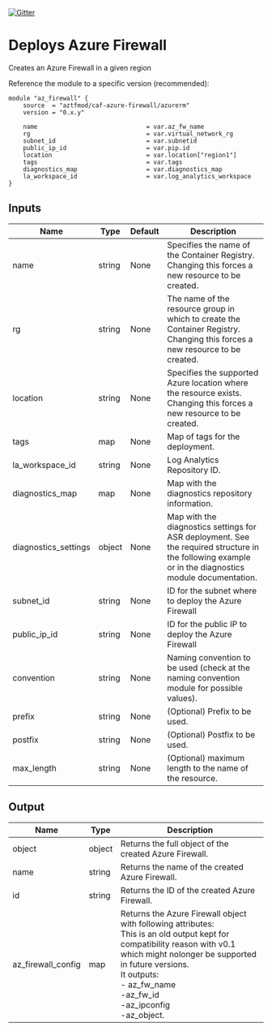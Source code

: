 [![Gitter](https://badges.gitter.im/aztfmod/community.svg)](https://gitter.im/aztfmod/community?utm_source=badge&utm_medium=badge&utm_campaign=pr-badge)

# Deploys Azure Firewall
Creates an Azure Firewall in a given region


Reference the module to a specific version (recommended):
```hcl
module "az_firewall" {
    source  = "aztfmod/caf-azure-firewall/azurerm"
    version = "0.x.y"

    name                              = var.az_fw_name
    rg                                = var.virtual_network_rg
    subnet_id                         = var.subnetid
    public_ip_id                      = var.pip.id
    location                          = var.location["region1"]
    tags                              = var.tags
    diagnostics_map                   = var.diagnostics_map
    la_workspace_id                   = var.log_analytics_workspace
}
```

## Inputs

| Name | Type | Default | Description | 
| -- | -- | -- | -- | 
| name | string | None | Specifies the name of the Container Registry. Changing this forces a new resource to be created. |
| rg | string | None | The name of the resource group in which to create the Container Registry. Changing this forces a new resource to be created. |
| location | string | None | Specifies the supported Azure location where the resource exists. Changing this forces a new resource to be created.  | 
| tags | map | None | Map of tags for the deployment.  | 
| la_workspace_id | string | None | Log Analytics Repository ID. | 
| diagnostics_map | map | None | Map with the diagnostics repository information.  | 
| diagnostics_settings | object | None | Map with the diagnostics settings for ASR deployment. See the required structure in the following example or in the diagnostics module documentation. | 
| subnet_id | string | None | ID for the subnet where to deploy the Azure Firewall  | 
| public_ip_id | string | None | ID for the public IP to deploy the Azure Firewall | 
| convention | string | None | Naming convention to be used (check at the naming convention module for possible values).  | 
| prefix | string | None | (Optional) Prefix to be used. |
| postfix | string | None | (Optional) Postfix to be used. |
| max_length | string | None | (Optional) maximum length to the name of the resource. |

## Output

| Name | Type | Description | 
| -- | -- | -- | 
| object | object | Returns the full object of the created Azure Firewall. |
| name | string | Returns the name of the created Azure Firewall. |
| id | string | Returns the ID of the created Azure Firewall. | 
| az_firewall_config | map | Returns the Azure Firewall object with following attributes: <br> This is an old output kept for compatibility reason with v0.1 which might nolonger be supported in future versions. <br> It outputs: <br> - az_fw_name <br> -az_fw_id <br> -az_ipconfig <br> -az_object. |